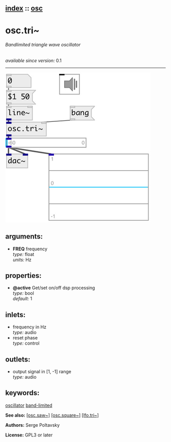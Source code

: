 [index](index.html) :: [osc](category_osc.html)
---

# osc.tri~

###### Bandlimited triangle wave oscillator

*available since version:* 0.1

---




[![example](../examples/img/osc.tri~.jpg)](../examples/pd/osc.tri~.pd)



## arguments:

* **FREQ**
frequency<br>
_type:_ float<br>
_units:_ Hz<br>





## properties:

* **@active** 
Get/set on/off dsp processing<br>
_type:_ bool<br>
_default:_ 1<br>



## inlets:

* frequency in Hz<br>
_type:_ audio
* reset phase<br>
_type:_ control



## outlets:

* output signal in [1, -1] range<br>
_type:_ audio



## keywords:

[oscillator](keywords/oscillator.html)
[band-limited](keywords/band-limited.html)



**See also:**
[\[osc.saw~\]](osc.saw~.html)
[\[osc.square~\]](osc.square~.html)
[\[lfo.tri~\]](lfo.tri~.html)




**Authors:** Serge Poltavsky




**License:** GPL3 or later





